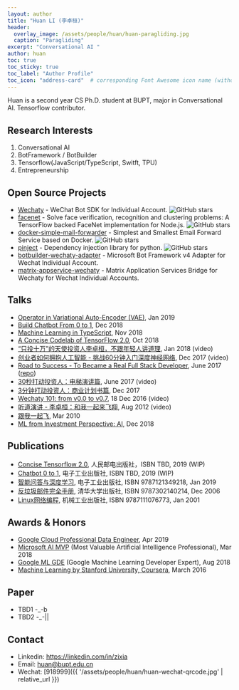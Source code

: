 ```yaml
---
layout: author
title: "Huan LI (李卓桓)"
header:
  overlay_image: /assets/people/huan/huan-paragliding.jpg
  caption: "Paragliding"
excerpt: "Conversational AI "
author: huan
toc: true
toc_sticky: true
toc_label: "Author Profile"
toc_icon: "address-card"  # corresponding Font Awesome icon name (without fa prefix)
---
```


Huan is a second year CS Ph.D. student at BUPT, major in Conversational AI. Tensorflow contributor.

## Research Interests

1. Conversational AI
1. BotFramework / BotBuilder
1. Tensorflow(JavaScript/TypeScript, Switft, TPU)
1. Entrepreneurship

## Open Source Projects

- [Wechaty](https://github.com/chatie/wechaty) - WeChat Bot SDK for Individual Account. ![GitHub stars](https://img.shields.io/github/stars/chatie/wechaty.svg?style=social)
- [facenet](https://github.com/huan/node-facenet) - Solve face verification, recognition and clustering problems: A TensorFlow backed FaceNet implementation for Node.js. ![GitHub stars](https://img.shields.io/github/stars/huan/node-facenet.svg?style=social)
- [docker-simple-mail-forwarder](https://github.com/huan/docker-simple-mail-forwarder) - Simplest and Smallest Email Forward Service based on Docker. ![GitHub stars](https://img.shields.io/github/stars/huan/docker-simple-mail-forwarder.svg?style=social)
- [pinject](https://github.com/google/pinject) -  Dependency injection library for python. ![GitHub stars](https://img.shields.io/github/stars/google/pinject.svg?style=social)
- [botbuilder-wechaty-adapter](https://github.com/huan/botbuilder-wechaty-adapter) - Microsoft Bot Framework v4 Adapter for Wechat Individual Account.
- [matrix-appservice-wechaty](https://github.com/huan/matrix-appservice-wechaty) - Matrix Application Services Bridge for Wechaty for Wechat Individual Accounts.

## Talks

- [Operator in Variational Auto-Encoder (VAE)](https://docs.google.com/presentation/d/17w7gtD26MU2Ay38WXMDY9Ok37S6Mwd4JJ0EMpoq9M0I/edit?usp=sharing), Jan 2019
- [Build Chatbot From 0 to 1](https://docs.google.com/presentation/d/1NUHIyrYyhYuUrfNm2E7D7GtMjfX2Y6EoiNwXhE33iPU/edit?usp=sharing), Dec 2018
- [Machine Learning in TypeScript](https://docs.google.com/presentation/d/10u2hKAz4VjryCYr-oHxcxX4HzFeKOir7lq79ASV6TIA/edit?usp=sharing), Nov 2018
- [A Concise Codelab of TensorFlow 2.0](https://docs.google.com/presentation/d/1fOcbvo8fcfMj-YGt2YSDqSlv-vH4NJ_EZOb9ZLd-0iI/edit?usp=sharing), Oct 2018
- [“只投十万”的天使投资人李卓桓，不跟年轻人讲道理](https://mp.weixin.qq.com/s?__biz=MjM5MDQxOTIyMw==&mid=502834304&idx=1&sn=33ca3a355e446fb63b72df5d1b6b2127), Jan 2018 (video)
- [创业者如何拥抱人工智能 - 挑战60分钟入门深度神经网络](https://blog.zixia.net/2017/12/15/entrepreneur-meet-ai-get-started-with-neural-networks-in-60-minutes.html), Dec 2017 (video)
- [Road to Success - To Became a Real Full Stack Developer](https://docs.google.com/presentation/d/15ZrF5rrqN9ax4LOIEYLHQLitqDBpSIC52Sz5c195K9k/edit?usp=sharing), June 2017 ([repo](https://github.com/bupt/wora-app))
- [30秒打动投资人：电梯演讲篇](https://mp.weixin.qq.com/s?__biz=MjM5MDQxOTIyMw==&mid=502834289&idx=1&sn=f357a3ef14b31d6e2624492120338dbf), June 2017 (video)
- [3分钟打动投资人：商业计划书篇](https://mp.weixin.qq.com/s?__biz=MjM5MDQxOTIyMw==&mid=502834290&idx=1&sn=6ce3f9a22e1b82f51804f8306a95b512), Dec 2017
- [Wechaty 101: from v0.0 to v0.7](https://blog.chatie.io/wechaty-101-presentation/), 18 Dec 2016 (video)
- [听道演讲 - 李卓桓：和我一起来飞翔](https://mp.weixin.qq.com/s?__biz=MjM5MDQxOTIyMw==&mid=10000009&idx=1&sn=4d4adea2700d99f5fb9e90da7ddd812d), Aug 2012 (video)
- [跟我一起飞](https://docs.google.com/presentation/d/1oV8me-DsH_TVgFhFeQQ3axvDID6R1n4Tya64NbClhaQ/edit?usp=sharing), Mar 2010
- [ML from Investment Perspective: AI](https://docs.google.com/presentation/d/1Iz8esac3CaKwZqiiYGg-zdktArFJmu1rVvNXrnt1lws/edit?usp=sharing), Dec 2018

## Publications

- [Concise Tensorflow 2.0](https://tf.wiki), 人民邮电出版社，ISBN TBD, 2019 (WIP)
- [Chatbot 0 to 1](#chatbot), 电子工业出版社, ISBN TBD, 2019 (WIP)
- [智能问答与深度学习](https://item.jd.com/12479014.html), 电子工业出版社, ISBN 9787121349218, Jan 2019
- [反垃圾邮件完全手册](https://books.google.com/books?id=ng3JODtYRVMC), 清华大学出版社, ISBN 9787302140214, Dec 2006
- [Linux网络编程](https://book.douban.com/subject/1021619/), 机械工业出版社, ISBN 9787111076773, Jan 2001

## Awards & Honors

- [Google Cloud Professional Data Engineer](https://www.credential.net/x609tcmm), Apr 2019
- [Microsoft AI MVP](https://mvp.microsoft.com/en-us/PublicProfile/5003061) (Most Valuable Artificial Intelligence Professional), Mar 2018
- [Google ML GDE](https://developers.google.com/community/experts/directory/) (Google Machine Learning Developer Expert), Aug 2018
- [Machine Learning by Stanford University, Coursera](https://www.coursera.org/account/accomplishments/verify/JY5VH7K6EBGZ), March 2016

## Paper

- TBD1 -_-b
- TBD2 -_-\|\|

## Contact

- Linkedin: <https://linkedin.com/in/zixia>
- Email: <huan@bupt.edu.cn>
- Wechat: [918999]({{ '/assets/people/huan/huan-wechat-qrcode.jpg' | relative_url }})
